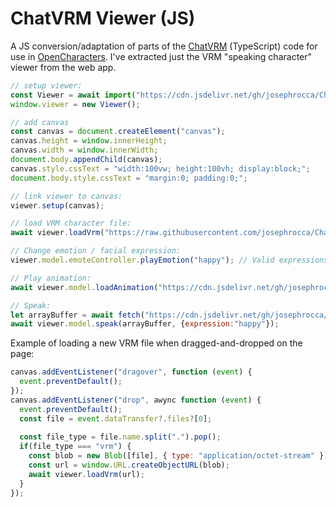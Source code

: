 # ChatVRM Viewer (JS)
A JS conversion/adaptation of parts of the [ChatVRM](https://github.com/pixiv/ChatVRM) (TypeScript) code for use in [OpenCharacters](https://github.com/josephrocca/OpenCharacters). I've extracted just the VRM "speaking character" viewer from the web app.

```js
// setup viewer:
const Viewer = await import("https://cdn.jsdelivr.net/gh/josephrocca/ChatVRM-js@v0.0.28/features/vrmViewer/viewer.js").then(m => m.Viewer);
window.viewer = new Viewer();

// add canvas
const canvas = document.createElement("canvas");
canvas.height = window.innerHeight;
canvas.width = window.innerWidth;
document.body.appendChild(canvas);
canvas.style.cssText = "width:100vw; height:100vh; display:block;";
document.body.style.cssText = "margin:0; padding:0;";

// link viewer to canvas:
viewer.setup(canvas);

// load VRM character file:
await viewer.loadVrm("https://raw.githubusercontent.com/josephrocca/ChatVRM-js/main/avatars/AvatarSample_B.vrm");

// Change emotion / facial expression:
viewer.model.emoteController.playEmotion("happy"); // Valid expressions: neutral, happy, angry, sad, relaxed

// Play animation:
await viewer.model.loadAnimation("https://cdn.jsdelivr.net/gh/josephrocca/ChatVRM-js@v0.0.28/OpenCharacters/animations/silly_dancing.fbx");

// Speak:
let arrayBuffer = await fetch("https://cdn.jsdelivr.net/gh/josephrocca/ChatVRM-js@v0.0.22/OpenCharacters/dummy-audio/12.mp3").then(r => r.arrayBuffer());
await viewer.model.speak(arrayBuffer, {expression:"happy"});
```

Example of loading a new VRM file when dragged-and-dropped on the page:
```js
canvas.addEventListener("dragover", function (event) {
  event.preventDefault();
});
canvas.addEventListener("drop", awync function (event) {
  event.preventDefault();
  const file = event.dataTransfer?.files?[0];
  
  const file_type = file.name.split(".").pop();
  if(file_type === "vrm") {
    const blob = new Blob([file], { type: "application/octet-stream" });
    const url = window.URL.createObjectURL(blob);
    await viewer.loadVrm(url);
  }
});
```
